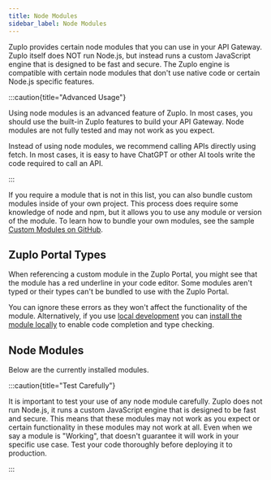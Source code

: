 ```yaml
---
title: Node Modules
sidebar_label: Node Modules
---
```


Zuplo provides certain node modules that you can use in your API Gateway. Zuplo
itself does NOT run Node.js, but instead runs a custom JavaScript engine that is
designed to be fast and secure. The Zuplo engine is compatible with certain node
modules that don't use native code or certain Node.js specific features.

:::caution{title="Advanced Usage"}

Using node modules is an advanced feature of Zuplo. In most cases, you should
use the built-in Zuplo features to build your API Gateway. Node modules are not
fully tested and may not work as you expect.

Instead of using node modules, we recommend calling APIs directly using fetch.
In most cases, it is easy to have ChatGPT or other AI tools write the code
required to call an API.

:::

If you require a module that is not in this list, you can also bundle custom
modules inside of your own project. This process does require some knowledge of
node and npm, but it allows you to use any module or version of the module. To
learn how to bundle your own modules, see the sample
<a href="https://github.com/zuplo/zuplo/tree/main/examples/custom-module">Custom
Modules on GitHub</a>.

## Zuplo Portal Types

When referencing a custom module in the Zuplo Portal, you might see that the
module has a red underline in your code editor. Some modules aren't typed or
their types can't be bundled to use with the Zuplo Portal.

You can ignore these errors as they won't affect the functionality of the
module. Alternatively, if you use
[local development](../articles/local-development.mdx) you can
[install the module locally](../articles/local-development-installing-packages.md)
to enable code completion and type checking.

## Node Modules

Below are the currently installed modules.

:::caution{title="Test Carefully"}

It is important to test your use of any node module carefully. Zuplo does not
run Node.js, it runs a custom JavaScript engine that is designed to be fast and
secure. This means that these modules may not work as you expect or certain
functionality in these modules may not work at all. Even when we say a module is
"Working", that doesn't guarantee it will work in your specific use case. Test
your code thoroughly before deploying it to production.

:::

<BundlesTable />

